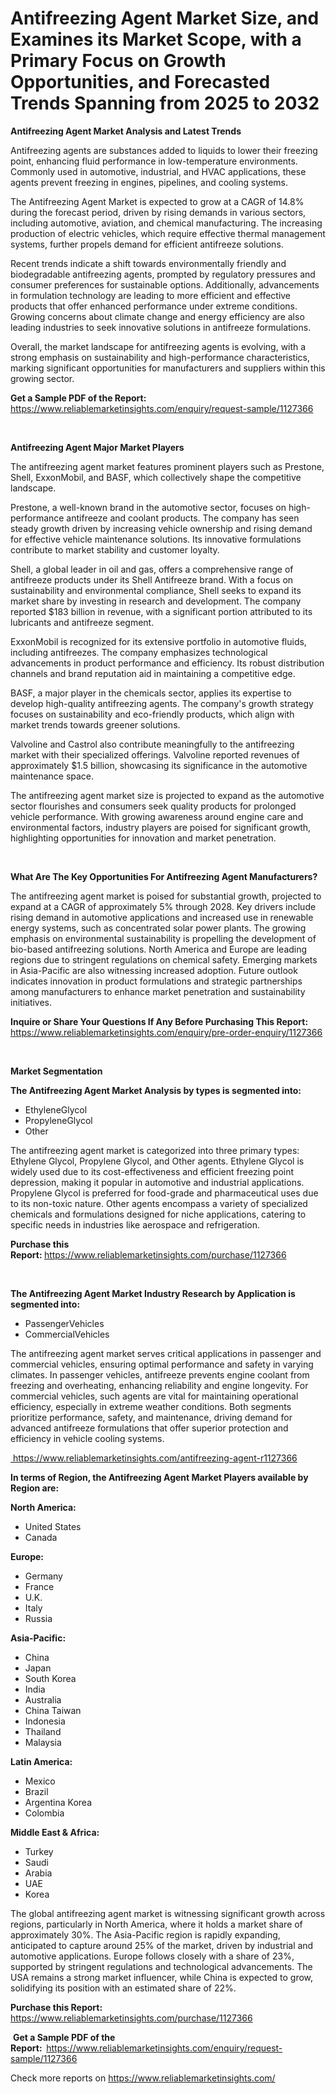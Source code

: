 <p><h1>Antifreezing Agent Market Size, and Examines its Market Scope, with a Primary Focus on Growth Opportunities, and Forecasted Trends Spanning from 2025 to 2032</h1></p><p><strong>Antifreezing Agent Market Analysis and Latest Trends</strong></p>
<p><p>Antifreezing agents are substances added to liquids to lower their freezing point, enhancing fluid performance in low-temperature environments. Commonly used in automotive, industrial, and HVAC applications, these agents prevent freezing in engines, pipelines, and cooling systems. </p><p>The Antifreezing Agent Market is expected to grow at a CAGR of 14.8% during the forecast period, driven by rising demands in various sectors, including automotive, aviation, and chemical manufacturing. The increasing production of electric vehicles, which require effective thermal management systems, further propels demand for efficient antifreeze solutions. </p><p>Recent trends indicate a shift towards environmentally friendly and biodegradable antifreezing agents, prompted by regulatory pressures and consumer preferences for sustainable options. Additionally, advancements in formulation technology are leading to more efficient and effective products that offer enhanced performance under extreme conditions. Growing concerns about climate change and energy efficiency are also leading industries to seek innovative solutions in antifreeze formulations. </p><p>Overall, the market landscape for antifreezing agents is evolving, with a strong emphasis on sustainability and high-performance characteristics, marking significant opportunities for manufacturers and suppliers within this growing sector.</p></p>
<p><strong>Get a Sample PDF of the Report:&nbsp;</strong> <a href="https://www.reliablemarketinsights.com/enquiry/request-sample/1127366?utm_campaign=3571&utm_medium=2&utm_source=Github&utm_content=ia&utm_term=31032025&utm_id=antifreezing-agent">https://www.reliablemarketinsights.com/enquiry/request-sample/1127366</a></p>
<p>&nbsp;</p>
<p><strong>Antifreezing Agent Major Market Players</strong></p>
<p><p>The antifreezing agent market features prominent players such as Prestone, Shell, ExxonMobil, and BASF, which collectively shape the competitive landscape. </p><p>Prestone, a well-known brand in the automotive sector, focuses on high-performance antifreeze and coolant products. The company has seen steady growth driven by increasing vehicle ownership and rising demand for effective vehicle maintenance solutions. Its innovative formulations contribute to market stability and customer loyalty.</p><p>Shell, a global leader in oil and gas, offers a comprehensive range of antifreeze products under its Shell Antifreeze brand. With a focus on sustainability and environmental compliance, Shell seeks to expand its market share by investing in research and development. The company reported $183 billion in revenue, with a significant portion attributed to its lubricants and antifreeze segment.</p><p>ExxonMobil is recognized for its extensive portfolio in automotive fluids, including antifreezes. The company emphasizes technological advancements in product performance and efficiency. Its robust distribution channels and brand reputation aid in maintaining a competitive edge.</p><p>BASF, a major player in the chemicals sector, applies its expertise to develop high-quality antifreezing agents. The company's growth strategy focuses on sustainability and eco-friendly products, which align with market trends towards greener solutions. </p><p>Valvoline and Castrol also contribute meaningfully to the antifreezing market with their specialized offerings. Valvoline reported revenues of approximately $1.5 billion, showcasing its significance in the automotive maintenance space.</p><p>The antifreezing agent market size is projected to expand as the automotive sector flourishes and consumers seek quality products for prolonged vehicle performance. With growing awareness around engine care and environmental factors, industry players are poised for significant growth, highlighting opportunities for innovation and market penetration.</p></p>
<p>&nbsp;</p>
<p><strong>What Are The Key Opportunities For Antifreezing Agent Manufacturers?</strong></p>
<p><p>The antifreezing agent market is poised for substantial growth, projected to expand at a CAGR of approximately 5% through 2028. Key drivers include rising demand in automotive applications and increased use in renewable energy systems, such as concentrated solar power plants. The growing emphasis on environmental sustainability is propelling the development of bio-based antifreezing solutions. North America and Europe are leading regions due to stringent regulations on chemical safety. Emerging markets in Asia-Pacific are also witnessing increased adoption. Future outlook indicates innovation in product formulations and strategic partnerships among manufacturers to enhance market penetration and sustainability initiatives.</p></p>
<p><strong>Inquire or Share Your Questions If Any Before Purchasing This Report:</strong> <a href="https://www.reliablemarketinsights.com/enquiry/pre-order-enquiry/1127366?utm_campaign=3571&utm_medium=2&utm_source=Github&utm_content=ia&utm_term=31032025&utm_id=antifreezing-agent">https://www.reliablemarketinsights.com/enquiry/pre-order-enquiry/1127366</a></p>
<p>&nbsp;</p>
<p><strong>Market Segmentation</strong></p>
<p><strong>The Antifreezing Agent Market Analysis by types is segmented into:</strong></p>
<p><ul><li>EthyleneGlycol</li><li>PropyleneGlycol</li><li>Other</li></ul></p>
<p><p>The antifreezing agent market is categorized into three primary types: Ethylene Glycol, Propylene Glycol, and Other agents. Ethylene Glycol is widely used due to its cost-effectiveness and efficient freezing point depression, making it popular in automotive and industrial applications. Propylene Glycol is preferred for food-grade and pharmaceutical uses due to its non-toxic nature. Other agents encompass a variety of specialized chemicals and formulations designed for niche applications, catering to specific needs in industries like aerospace and refrigeration.</p></p>
<p><strong>Purchase this Report:&nbsp;</strong><a href="https://www.reliablemarketinsights.com/purchase/1127366?utm_campaign=3571&utm_medium=2&utm_source=Github&utm_content=ia&utm_term=31032025&utm_id=antifreezing-agent">https://www.reliablemarketinsights.com/purchase/1127366</a></p>
<p>&nbsp;</p>
<p><strong>The Antifreezing Agent Market Industry Research by Application is segmented into:</strong></p>
<p><ul><li>PassengerVehicles</li><li>CommercialVehicles</li></ul></p>
<p><p>The antifreezing agent market serves critical applications in passenger and commercial vehicles, ensuring optimal performance and safety in varying climates. In passenger vehicles, antifreeze prevents engine coolant from freezing and overheating, enhancing reliability and engine longevity. For commercial vehicles, such agents are vital for maintaining operational efficiency, especially in extreme weather conditions. Both segments prioritize performance, safety, and maintenance, driving demand for advanced antifreeze formulations that offer superior protection and efficiency in vehicle cooling systems.</p></p>
<p><a href="https://www.reliablemarketinsights.com/antifreezing-agent-r1127366?utm_campaign=3571&utm_medium=2&utm_source=Github&utm_content=ia&utm_term=31032025&utm_id=antifreezing-agent">&nbsp;https://www.reliablemarketinsights.com/antifreezing-agent-r1127366</a></p>
<p><strong>In terms of Region, the Antifreezing Agent Market Players available by Region are:</strong></p>
<p>
    <p> <strong> North America: </strong>
        <ul>
            <li>United States</li>
            <li>Canada</li>
        </ul>
        </p> 
    <p> <strong> Europe: </strong>
        <ul>
            <li>Germany</li>
            <li>France</li>
            <li>U.K.</li>
            <li>Italy</li>
            <li>Russia</li>
        </ul>
        </p> 
    <p> <strong> Asia-Pacific: </strong>
        <ul>
            <li>China</li>
            <li>Japan</li>
            <li>South Korea</li>
            <li>India</li>
            <li>Australia</li>
            <li>China Taiwan</li>
            <li>Indonesia</li>
            <li>Thailand</li>
            <li>Malaysia</li>
        </ul>
        </p> 
    <p> <strong> Latin America: </strong>
        <ul>
            <li>Mexico</li>
            <li>Brazil</li>
            <li>Argentina Korea</li>
            <li>Colombia</li>
        </ul>
        </p> 
    <p> <strong> Middle East & Africa: </strong>
        <ul>
            <li>Turkey</li>
            <li>Saudi</li>
            <li>Arabia</li>
            <li>UAE</li>
            <li>Korea</li>
        </ul>
    </p>
    </p>
<p><p>The global antifreezing agent market is witnessing significant growth across regions, particularly in North America, where it holds a market share of approximately 30%. The Asia-Pacific region is rapidly expanding, anticipated to capture around 25% of the market, driven by industrial and automotive applications. Europe follows closely with a share of 23%, supported by stringent regulations and technological advancements. The USA remains a strong market influencer, while China is expected to grow, solidifying its position with an estimated share of 22%.</p></p>
<p><strong>Purchase this Report: </strong><a href="https://www.reliablemarketinsights.com/purchase/1127366?utm_campaign=3571&utm_medium=2&utm_source=Github&utm_content=ia&utm_term=31032025&utm_id=antifreezing-agent">https://www.reliablemarketinsights.com/purchase/1127366</a></p>
<p>&nbsp;<strong>Get a Sample PDF of the Report:&nbsp;&nbsp;</strong><a href="https://www.reliablemarketinsights.com/enquiry/request-sample/1127366?utm_campaign=3571&utm_medium=2&utm_source=Github&utm_content=ia&utm_term=31032025&utm_id=antifreezing-agent">https://www.reliablemarketinsights.com/enquiry/request-sample/1127366</a></p>
<p><strong></strong></p>
<p>Check more reports on <a href="https://www.reliablemarketinsights.com/?utm_campaign=3571&utm_medium=2&utm_source=Github&utm_content=ia&utm_term=31032025&utm_id=antifreezing-agent">https://www.reliablemarketinsights.com/</a></p>